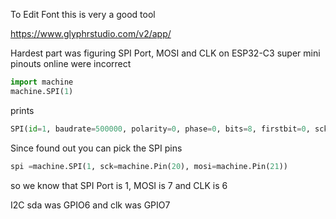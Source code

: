 To Edit Font this is very a good tool

https://www.glyphrstudio.com/v2/app/


Hardest part was figuring SPI Port, MOSI and CLK on ESP32-C3 super mini pinouts online were incorrect

```python
import machine
machine.SPI(1)
```

prints 

```python
SPI(id=1, baudrate=500000, polarity=0, phase=0, bits=8, firstbit=0, sck=6, mosi=7, miso=2)
```

Since found out you can pick the SPI pins 

```python
spi =machine.SPI(1, sck=machine.Pin(20), mosi=machine.Pin(21))
```

so we know that SPI Port is 1, MOSI is 7 and CLK is 6

I2C sda was GPIO6 and clk was GPIO7